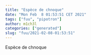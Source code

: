 ```yaml
---
title: "Espèce de chnoque"
date: "Mon Feb  8 01:53:51 CET 2021"
tags: ["fuu", "pipotron"]
author: m1ch3l
categories: ["generated"]
slug: "fuu/2021-02-08-01:53:51"
---
```


Espèce de chnoque
